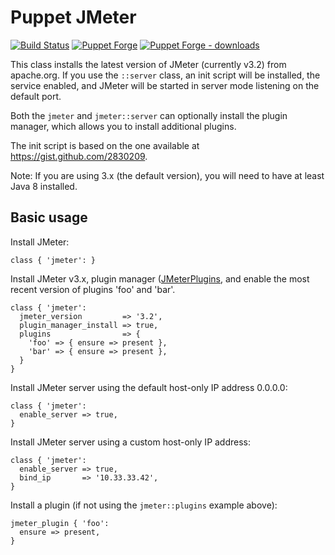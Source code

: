 # Puppet JMeter

[![Build Status](https://travis-ci.org/dduvnjak/puppet-jmeter.svg?branch=master)](https://travis-ci.org/dduvnjak/puppet-jmeter)
[![Puppet Forge](https://img.shields.io/puppetforge/v/dduvnjak/jmeter.svg)](https://forge.puppet.com/dduvnjak/jmeter)
[![Puppet Forge - downloads](https://img.shields.io/puppetforge/dt/dduvnjak/jmeter.svg)](https://forge.puppetlabs.com/dduvnjak/jmeter)

This class installs the latest version of JMeter (currently v3.2) from apache.org. If you use the `::server` class, an init script will be installed, the service enabled, and JMeter will be started in server mode listening on the default port.

Both the `jmeter` and `jmeter::server` can optionally install the plugin manager, which allows you to install additional plugins.

The init script is based on the one available at https://gist.github.com/2830209.

Note: If you are using 3.x (the default version), you will need to have at least Java 8 installed.

Basic usage
-----------

Install JMeter:

    class { 'jmeter': }

Install JMeter v3.x, plugin manager ([JMeterPlugins](http://jmeter-plugins.org/), and enable the most recent version of plugins 'foo' and 'bar'. 

    class { 'jmeter':
      jmeter_version         => '3.2',
      plugin_manager_install => true,
      plugins                => {
        'foo' => { ensure => present },
        'bar' => { ensure => present },
      }
    }

Install JMeter server using the default host-only IP address 0.0.0.0:

    class { 'jmeter':
      enable_server => true,
    }

Install JMeter server using a custom host-only IP address:

    class { 'jmeter':
      enable_server => true,
      bind_ip       => '10.33.33.42',
    }

Install a plugin (if not using the `jmeter::plugins` example above):

    jmeter_plugin { 'foo':
      ensure => present,
    }


